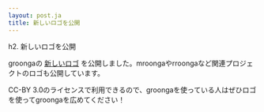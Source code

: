 ```yaml
---
layout: post.ja
title: 新しいロゴを公開
---
```

h2. 新しいロゴを公開

groongaの [新しいロゴ](/ja/logo/)
を公開しました。mroongaやrroongaなど関連プロジェクトのロゴも公開しています。

CC-BY
3.0のライセンスで利用できるので、groongaを使っている人はぜひロゴを使ってgroongaを広めてください！
